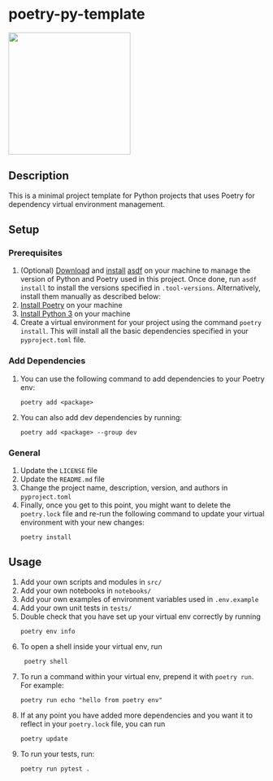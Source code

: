 # poetry-py-template

<img src="https://github.com/ruankie/poetry-py-template/assets/58558211/beac2040-3db6-4ab5-a512-ef137a563140" width="240" />

## Description

This is a minimal project template for Python projects that uses Poetry for dependency virtual environment management.

## Setup

### Prerequisites
1. (Optional) [Download](https://asdf-vm.com/guide/getting-started.html#_2-download-asdf) and [install](https://asdf-vm.com/guide/getting-started.html#_3-install-asdf) [asdf](https://asdf-vm.com/) on your machine to manage the version of Python and Poetry used in this project. Once done, run `asdf install` to install the versions specified in `.tool-versions`. Alternatively, install them manually as described below:
2. [Install Poetry](https://python-poetry.org/docs/#installation) on your machine
3. [Install Python 3](https://www.python.org/downloads/) on your machine
4. Create a virtual environment for your project using the command `poetry install`. This will install all the basic dependencies specified in your `pyproject.toml` file.

### Add Dependencies
1. You can use the following command to add dependencies to your Poetry env:
    ```shell
    poetry add <package>
    ```
2. You can also add dev dependencies by running:
    ```shell
    poetry add <package> --group dev
    ```
### General
1. Update the `LICENSE` file
2. Update the `README.md` file
3. Change the project name, description, version, and authors in `pyproject.toml`
4. Finally, once you get to this point, you might want to delete the `poetry.lock` file and re-run the following command to update your virtual environment with your new changes:
    ```shell
    poetry install
    ```

## Usage
1. Add your own scripts and modules in `src/`
2. Add your own notebooks in `notebooks/`
3. Add your own examples of environment variables used in `.env.example`
4. Add your own unit tests in `tests/`
5. Double check that you have set up your virtual env correctly by running 
    ```shell
    poetry env info
    ```
6. To open a shell inside your virtual env, run
   ```shell
    poetry shell
    ```
7. To run a command within your virtual env, prepend it with `poetry run`. For example:
   ```shell
   poetry run echo "hello from poetry env"
   ```
8. If at any point you have added more dependencies and you want it to reflect in your `poetry.lock` file, you can run 
   ```shell
   poetry update
   ```
9. To run your tests, run:
    ```shell
    poetry run pytest .
    ```
